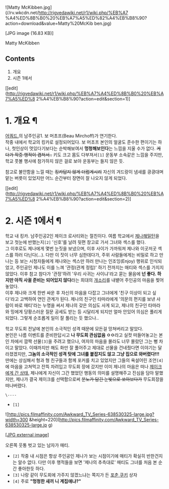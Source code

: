 ![Matty McKibben.jpg](//rv.wkcdn.net/http://rigvedawiki.net/r1/wiki.php/%EB%A7
%A4%ED%8B%B0%20%EB%A7%A5%ED%82%A4%EB%B8%90?action=download&value=Matty%20McKib
ben.jpg)

[JPG image (16.83 KB)]

  
Matty McKibben  

## Contents

    

1. 개요 
2. 시즌 1에서 

[[edit](http://rigvedawiki.net/r1/wiki.php/%EB%A7%A4%ED%8B%B0%20%EB%A7%A5%ED%8
2%A4%EB%B8%90?action=edit&section=1)]

# 1. 개요 ¶

[어쿼드.](%EC%96%B4%EC%BF%BC%EB%93%9C..md)의 남주인공1. 보 머초프(Beau Mirchoff)가 연기한다.  
작중 내에서 학교의 킹카로 설정되어있다. 보 머초프 본인의 얼굴도 준수한 편이기는 하나, 첫인상이 멋있다기보다는 순박해보여서
**멍청해보인다**는 느낌을 지울 수가 없다. <del>게다가 작중 행적이 겹쳐서..</del> 키도 크고 몸도 다부져서`[1]` 운동부
소속같은 느낌을 주지만, 학교 풋볼 행사에 참가하지 않은 걸로 보아 운동부는 들지 않은 듯.

  

참고로 불안함을 느낄 때는 <del>킹카답지 않게 더럽게시리</del> 자신의 겨드랑이 냄새를 킁킁대며 맡는 버릇이 있었지만 어느 순간부터
장면이 잘 나오지 않게 되었다.

  

[[edit](http://rigvedawiki.net/r1/wiki.php/%EB%A7%A4%ED%8B%B0%20%EB%A7%A5%ED%8
2%A4%EB%B8%90?action=edit&section=2)]

# 2. 시즌 1에서 ¶

학교 내 킹카. 남주인공2인 제이크 로사티와는 절친이다. 여름 학교에서 [제나해밀턴](%EC%A0%9C%EB%82%98%20%ED%95%B4%EB%B0%80%ED%84%B4.md)을 보고 첫눈에 반했는지`[2]`
'신호'를 날려 뒷편 창고로 가서 그녀와 섹스를 했다.  
그 이후로도 제나에게 몇번 눈짓을 보냈으며, 이후 사이가 가까워져 제나와 이곳저곳 섹스를 하러 다닌다(...). 다만 이 짓이 너무
심한데다가, 주위 사람들에게는 비밀로 하고 만나는 등 보는 시청자들에게 제나와는 섹스만 하러 만나는 인조잉(Enjoy) 행위로 인식되었고,
주인공인 제나도 이를 느껴 '관정(관계 정립)' 하기 전까지는 매티와 섹스를 가지지 않았다. 이후 참고 참다가 '관정'하려 '우리 사귀는
사이냐'라고 묻는 물음에 **넌 좋다. 하지만 아직 사귈 준비는 되어있지 않다**라는 희대의
[개소리](%EA%B0%9C%EC%86%8C%EB%A6%AC.md)를 내뱉어 주인공의 마음을 찢어놓았다.  
이후 제나와 크게 한번 싸운 후 자신의 마음을 다잡고 그녀에게 '친구 이상이 되고 싶다'라고 고백하여 연인 관계가 된다. 제나의 친구인
타마라에게 '의문의 편지를 보낸 사람이 바로 매티'라는 누명을 써서 제나의 갖은 의심도 사게 되고, 제나의 친구인 타마라와 밍에게 당황스러운
질문 공세도 받는 등 시달리게 되지만 얼마 안있어 의심은 풀리게 되었다. 그렇게 순조롭게 일이 잘 풀리는 듯 했으나..

  

학교 무도회 전날에 본인의 소극적인 성격 때문에 모든걸 망쳐버리고 말았다.  
본인은 나름 이벤트를 준비한답시고 **나 무도회 관심없음 ㅇㅇ**라고 실컷 떠들어놓고는 본인 차에서 깜짝 선물`[3]`을 주려고 했으나,
여자의 마음을 몰라도 너무 몰랐던 그는 뻥 차이고 말았다. 이때까지만 해도 화만 잘 풀어주고 제대로 선물을 건네줬다면 이야기는 달라졌겠지만,
**그놈의 소극적인 성격 탓에 그녀를 붙잡지도 않고 그냥 집으로 와버렸다!!!**  
딴에는 상심해서 형과 형 친구들과 함께 포커를 치고 있었지만 그들의 욕설어린 조언`[4]`에 마음을 고쳐먹고 잔뜩 차려입고 무도회 장에
갔지만 이미 제나의 마음은 떠나 [제이크에게 간 상태.](NTR.md) 제나에게 자신이 그간 했었던 행동의 의미를 설명해주고 진심을
담아 말했지만, 제나가 결국 제이크를 선택함으로써 <del>분노가 담긴 눈빛으로 쏘아보다가</del> 무도회장을 떠나버렸다.

`\----`

  * `[1]`

![http://pics.filmaffinity.com/Awkward_TV_Series-638530325-large.jpg?width=300
&height=220](http://pics.filmaffinity.com/Awkward_TV_Series-638530325-large.jp
g)

[[JPG external
image]](http://pics.filmaffinity.com/Awkward_TV_Series-638530325-large.jpg)

오른쪽 웃통 벗고 있는 남자가 매티.

  * `[2]` 작중 내 시점은 항상 주인공인 제나가 보는 시점이기에 매티가 확실히 반한건지는 알수 없다. 다만 이후 행적들을 보면 '제나의 추측대로' 매티도 그녀를 처음 본 순간 좋아한듯 하다.
  * `[3]` 나랑 같이 무도회에 가주지 않겠느냐는 쪽지가 든 [포춘 쿠키](%ED%8F%AC%EC%B6%98%20%EC%BF%A0%ED%82%A4.md) 상자
  * `[4]` 주로 **"멍청한 새끼 니 계집애냐?"**

